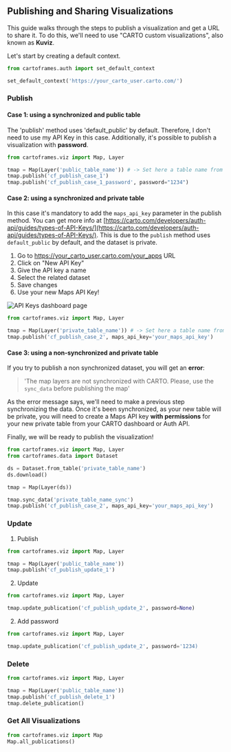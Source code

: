 ## Publishing and Sharing Visualizations

This guide walks through the steps to publish a visualization and get a URL to share it. To do this, we'll need to use "CARTO custom visualizations", also known as **Kuviz**.

Let's start by creating a default context.

```py
from cartoframes.auth import set_default_context

set_default_context('https://your_carto_user.carto.com/')
```

### Publish

#### Case 1: using a synchronized and public table

The 'publish' method uses 'default_public' by default. Therefore, I don't need to use my API Key in this case. Additionally, it's possible to publish a visualization with **password**.

```py
from cartoframes.viz import Map, Layer

tmap = Map(Layer('public_table_name')) # -> Set here a table name from your account
tmap.publish('cf_publish_case_1')
tmap.publish('cf_publish_case_1_password', password="1234")
```

#### Case 2: using a synchronized and private table

In this case it's mandatory to add the `maps_api_key` parameter in the publish method. You can get more info at [https://carto.com/developers/auth-api/guides/types-of-API-Keys/](https://carto.com/developers/auth-api/guides/types-of-API-Keys/). This is due to the `publish` method uses `default_public` by default, and the dataset is private.

1. Go to https://your_carto_user.carto.com/your_apps URL
2. Click on "New API Key"
3. Give the API key a name
4. Select the related dataset
5. Save changes
6. Use your new Maps API Key!

![API Keys dashboard page](../../img/guides/publishing/publishing-1.png)

```py
from cartoframes.viz import Map, Layer

tmap = Map(Layer('private_table_name')) # -> Set here a table name from your account
tmap.publish('cf_publish_case_2', maps_api_key='your_maps_api_key')
```

#### Case 3: using a non-synchronized and private table

If you try to publish a non synchronized dataset, you will get an **error**:

> 'The map layers are not synchronized with CARTO. Please, use the `sync_data` before publishing the map'

As the error message says, we'll need to make a previous step synchronizing the data. Once it's been synchronized, as your new table will be private, you will need to create a Maps API key **with permissions** for your new private table from your CARTO dashboard or Auth API.

Finally, we will be ready to publish the visualization!

```py
from cartoframes.viz import Map, Layer
from cartoframes.data import Dataset

ds = Dataset.from_table('private_table_name')
ds.download()

tmap = Map(Layer(ds))

tmap.sync_data('private_table_name_sync')
tmap.publish('cf_publish_case_2', maps_api_key='your_maps_api_key')
```

### Update

1. Publish

```py
from cartoframes.viz import Map, Layer

tmap = Map(Layer('public_table_name'))
tmap.publish('cf_publish_update_1')
```

2. Update

```py
from cartoframes.viz import Map, Layer

tmap.update_publication('cf_publish_update_2', password=None)
```

2. Add password

```py
from cartoframes.viz import Map, Layer

tmap.update_publication('cf_publish_update_2', password='1234)
```

### Delete

```py
from cartoframes.viz import Map, Layer

tmap = Map(Layer('public_table_name'))
tmap.publish('cf_publish_delete_1')
tmap.delete_publication()
```

### Get All Visualizations

```py
from cartoframes.viz import Map
Map.all_publications()
```